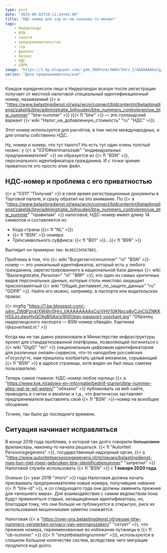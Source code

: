 ```yaml
---
type: post
date: "2019-09-03T10:11:24+02:00"
title: "НДС-номер для zzp'er-ов наконец-то меняют"
tags:
    - Нидерланды
    - BSN
    - налоги
    - предпринимательство
    - zzp
    - фриланс
    - бизнес
    - НДС
    - GDPR
image: "https://1.bp.blogspot.com/-g4m_ZWdPzn4/XW4hr5Hrv_I/AAAAAAAAxCg/VHV1GKNxcq8yCJnCGZNKKH5SJrLdwyHvQCKgBGAs/s1600/bsn-paspoort-voorkant.jpg"
series: "Доля предпринимательская"
---
```


Каждое юридическое лицо в Нидерландах вскоре после регистрации получает от местной налоговой специальный идентификационный номер, называемый {{< a "https://www.belastingdienst.nl/wps/wcm/connect/bldcontentnl/belastingdienst/zakelijk/btw/administratie_bijhouden/btw_nummers_controleren/uw_btw_nummer" "btw-nummer" >}} ({{< fl "btw" >}} — это голландский вариант {{< wiki "Налог_на_добавленную_стоимость" "ru" "НДС" >}}).

Этот номер используется для расчётов, в том числе международных, и для оплаты собственно НДС.

Ну, номер и номер, что тут такого? Но есть тут один очень толстый нюанс: у {{< a "0310#eenmanszaak" "индивидуальных предпринимателей" >}} он образуется из {{< fl "BSN" >}}, персонального идентификатора гражданина. И с точки зрения приватности это просто эпик фейл.

<!--more-->

## НДС-номер и проблема с его приватностью

{{< a "0311" "Получив" >}} в своё время регистрационные документы в Торговой палате, я сразу обратил на это внимание. По {{< a "https://www.belastingdienst.nl/wps/wcm/connect/bldcontentnl/belastingdienst/zakelijk/btw/administratie_bijhouden/btw_nummers_controleren/uw_btw_nummer" "правилам" >}} налоговой, НДС-номер имеет длину 14 символов и составляется из:

* Кода страны ({{< fl "NL" >}})
* {{< fl "BSN" >}}-номера
* Трёхсимвольного суффикса: {{< fl "B01" >}}…{{< fl "B99" >}}

Выглядит он примерно так: `NL001234567B01`.

Проблема в том, что {{< wiki "Burgerservicenummer" "nl" "BSN" >}}-номер — это уникальный идентификатор, который есть у любого гражданина, зарегистрированного в национальной базе данных {{< wiki "Basisregistratie_Personen" "nl" "BRP" >}}; это один из самых критичных видов персональных данных, которые столь неистово защищает приснопамятный {{< wiki "Общий_регламент_по_защите_данных" "ru" "GDPR" >}}. Найти его можно, например, в паспорте или водительских правах:

{{< imgfig "https://1.bp.blogspot.com/-g4m_ZWdPzn4/XW4hr5Hrv_I/AAAAAAAAxCg/VHV1GKNxcq8yCJnCGZNKKH5SJrLdwyHvQCKgBGAs/s1600/bsn-paspoort-voorkant.jpg" "Образец нидерландского паспорта — BSN-номер обведён. Картинка rijksoverheid.nl." >}}

Когда мы не так давно реализовали в Министерстве инфраструктуры проект для стандартизованной платформы, позволяющей логиниться с {{< wiki "DigiD" "en" >}} (национальным цифровым идентификатором для различных онлайн-сервисов, что-то наподобие российских «Госуслуг»), нам пришлось изобретать целый механизм, скрывающий {{< fl "BSN" >}} в адресе страницы, хотя виден он был лишь самому пользователю.

Теперь самое главное: НДС-номер любое юрлицо {{< a "https://www.kvk.nl/advies-en-informatie/bedrijf-starten/btw-nummer-alles-wat-je-wil-weten/" "обязано" >}} публиковать на веб-сайте, приводить в счетах и емэйлах и т.д., что фактически заставляет предпринимателя выставлять свой {{< fl "BSN" >}}-номер на всеобщее обозрение.

Точнее, так было до последнего времени.

## Ситуация начинает исправляться

В конце 2018 года проблема, о которой так долго говорили ~~большевики~~ фрилансеры, наконец-то начала решаться. {{< fl "Autoriteit Persoonsgegevens" >}}, государственный надзорный орган, {{< a "https://www.autoriteitpersoonsgegevens.nl/nl/nieuws/belastingdienst-mag-bsn-niet-meer-gebruiken-btw-identificatienummer" "запретил" >}} Налоговой службе использовать {{< fl "BSN" >}} с **1 января 2020 года**.

Осенью {{< year 2019 "этого" >}} года Налоговая должна начать присваивать предпринимателям новые номера, получившие навание {{< fl "btw-id" >}}, и со следующего года они должны заменить прежние для «внешнего мира». Для взаимодействия с самим ведомством пока будут применяться старые, незащищённые идентификаторы, но, благодаря тому, что они больше не публикуются в открытую, риск их использования мошенниками заметно снижается.

Налоговая {{< a "https://over-ons.belastingdienst.nl/nieuwe-btw-nummers-versterken-privacy-van-eenmanszaken/" "сетует" >}}, что прежние номера, переименованные во избежание путаницы в {{< fl "ob-nummer" >}} ({{< fl "omzetbelastingnummer" >}}), используются в слишком большом количестве систем, вследствие чего миграция продлится ещё долго.